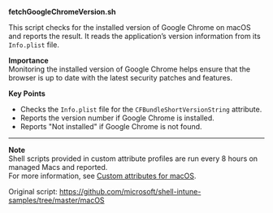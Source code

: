 **fetchGoogleChromeVersion.sh**

This script checks for the installed version of Google Chrome on macOS and reports the result. It reads the application’s version information from its `Info.plist` file.

**Importance**  
Monitoring the installed version of Google Chrome helps ensure that the browser is up to date with the latest security patches and features.

**Key Points**  
- Checks the `Info.plist` file for the `CFBundleShortVersionString` attribute.  
- Reports the version number if Google Chrome is installed.  
- Reports "Not installed" if Google Chrome is not found.

---

**Note**  
Shell scripts provided in custom attribute profiles are run every 8 hours on managed Macs and reported.  
For more information, see [Custom attributes for macOS](https://learn.microsoft.com/en-us/mem/intune/apps/macos-shell-scripts#custom-attributes-for-macos).

Original script: https://github.com/microsoft/shell-intune-samples/tree/master/macOS